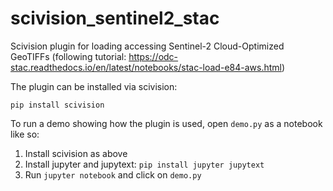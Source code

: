 # scivision_sentinel2_stac
Scivision plugin for loading accessing Sentinel-2 Cloud-Optimized GeoTIFFs (following tutorial: https://odc-stac.readthedocs.io/en/latest/notebooks/stac-load-e84-aws.html)

The plugin can be installed via scivision:

`pip install scivision`

To run a demo showing how the plugin is used, open `demo.py` as a notebook like so:

1. Install scivision as above
2. Install jupyter and jupytext: `pip install jupyter jupytext`
3. Run `jupyter notebook` and click on `demo.py`